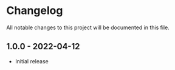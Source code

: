 # Changelog

All notable changes to this project will be documented in this file.

<a name="1.0.0"></a>
## 1.0.0 - 2022-04-12

- Initial release
